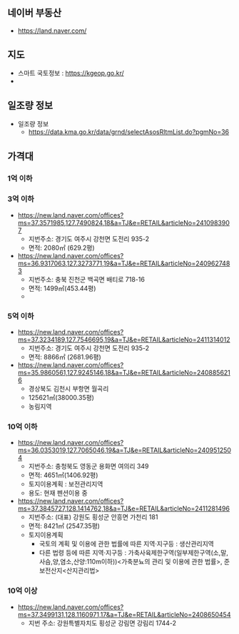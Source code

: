 # 
## 네이버 부동산
- https://land.naver.com/
## 지도
- 스마트 국토정보 : https://kgeop.go.kr/
- 
## 일조량 정보
- 일조량 정보
  - https://data.kma.go.kr/data/grnd/selectAsosRltmList.do?pgmNo=36
## 가격대
### 1억 이하

### 3억 이하
- https://new.land.naver.com/offices?ms=37.3571985,127.7490824,18&a=TJ&e=RETAIL&articleNo=2410983907
  - 지번주소: 경기도 여주시 강천면 도전리 935-2
  - 면적: 2080㎡ (629.2평)
- https://new.land.naver.com/offices?ms=36.9317063,127.3273771,19&a=TJ&e=RETAIL&articleNo=2409627483
  - 지번주소: 충북 진천군 백곡면 배티로 718-16
  - 면적: 1499㎡(453.44평)
  - 
### 5억 이하
- https://new.land.naver.com/offices?ms=37.3234189,127.7546695,19&a=TJ&e=RETAIL&articleNo=2411314012
  - 지번주소: 경기도 여주시 강천면 도전리 935-2
  - 면적: 8866㎡ (2681.96평)
- https://new.land.naver.com/offices?ms=35.9860561,127.9245146,18&a=TJ&e=RETAIL&articleNo=2408856216
  - 경상북도 김천시 부항면 월곡리
  - 125621㎡(38000.35평)
  - 농림지역

### 10억 이하
- https://new.land.naver.com/offices?ms=36.0353019,127.7065046,19&a=TJ&e=RETAIL&articleNo=2409512504
  - 지번주소: 충청북도 영동군 용화면 여의리 349
  - 면적: 4651㎡(1406.92평)
  - 토지이용계획 : 보전관리지역
  - 용도: 현재 펜션이용 중
- https://new.land.naver.com/offices?ms=37.3845727,128.1414762,18&a=TJ&e=RETAIL&articleNo=2411281496
  - 지번주소: (대표) 강원도 횡성군 안흥면 가천리 181
  - 면적: 8421㎡ (2547.35평)
  - 토지이용계획
    - 국토의 계획 및 이용에 관한 법률에 따른 지역·지구등 : 생산관리지역
    - 다른 법령 등에 따른 지역·지구등 : 가축사육제한구역(일부제한구역(소,말,사슴,양,염소,산양:110m이하))<가축분뇨의 관리 및 이용에 관한 법률>, 준보전산지<산지관리법>
### 10억 이상
- https://new.land.naver.com/offices?ms=37.3499131,128.1160971,17&a=TJ&e=RETAIL&articleNo=2408650454
    - 지번 주소: 강원특별자치도 횡성군 강림면 강림리 1744-2
